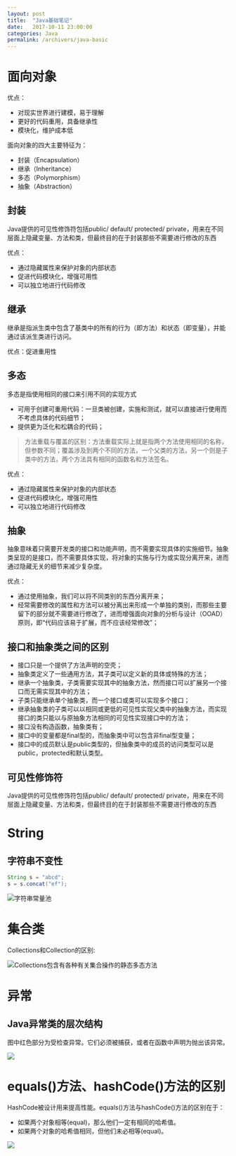 ```yaml
---
layout: post
title:  "Java基础笔记"
date:   2017-10-11 23:00:00
categories: Java
permalink: /archivers/java-basic
---
```


# 面向对象

优点：

* 对现实世界进行建模，易于理解
* 更好的代码重用，具备继承性
* 模块化，维护成本低

面向对象的四大主要特征为：

* 封装（Encapsulation）
* 继承（Inheritance）
* 多态（Polymorphism）
* 抽象（Abstraction）

## 封装 
Java提供的可见性修饰符包括public/ default/ protected/ private，用来在不同层面上隐藏变量、方法和类，但最终目的在于封装那些不需要进行修改的东西

优点：

* 通过隐藏属性来保护对象的内部状态
* 促进代码模块化，增强可用性
* 可以独立地进行代码修改

## 继承
继承是指派生类中包含了基类中的所有的行为（即方法）和状态（即变量），并能通过该派生类进行访问。

优点：促进重用性

## 多态
多态是指使用相同的接口来引用不同的实现方式

* 可用于创建可重用代码：一旦类被创建，实施和测试，就可以直接进行使用而不考虑具体的代码细节；
* 提供更为泛化和松耦合的代码；

> 方法重载与覆盖的区别：方法重载实际上就是指两个方法使用相同的名称，但参数不同；覆盖涉及到两个不同的方法，一个父类的方法，另一个则是子类中的方法，两个方法具有相同的函数名和方法签名。

优点：

* 通过隐藏属性来保护对象的内部状态
* 促进代码模块化，增强可用性
* 可以独立地进行代码修改

## 抽象 
抽象意味着只需要开发类的接口和功能声明，而不需要实现具体的实施细节。抽象类呈现的是接口，而不需要具体实现，将对象的实施与行为或实现分离开来，进而通过隐藏无关的细节来减少复杂度。

优点：

* 通过使用抽象，我们可以将不同类别的东西分离开来；
* 经常需要修改的属性和方法可以被分离出来形成一个单独的类别，而那些主要留下的部分就不需要进行修改了，进而增强面向对象的分析与设计（OOAD）原则，即“代码应该易于扩展，而不应该经常修改”；

## 接口和抽象类之间的区别

* 接口只是一个提供了方法声明的空壳；
* 抽象类定义了一些通用方法，其子类可以定义新的具体或特殊的方法；
* 继承一个抽象类，子类需要实现其中的抽象方法，然而接口可以扩展另一个接口而无需实现其中的方法；
* 子类只能继承单个抽象类，而一个接口或类可以实现多个接口；
* 继承抽象类的子类可以以相同或更低的可见性实现父类中的抽象方法，而实现接口的类只能以与原抽象方法相同的可见性实现接口中的方法；
* 接口没有构造函数，抽象类有；
* 接口中的变量都是final型的，而抽象类中可以包含非final型变量；
* 接口中的成员默认是public类型的，但抽象类中的成员的访问类型可以是public，protected和默认类型。

## 可见性修饰符 
Java提供的可见性修饰符包括public/ default/ protected/ private，用来在不同层面上隐藏变量、方法和类，但最终目的在于封装那些不需要进行修改的东西



# String

## 字符串不变性

```java
String s = "abcd";
s = s.concat("ef");
```

![字符串常量池](http://anytimekaka.github.io/images/string01.jpeg)

# 集合类

Collections和Collection的区别:

![Collections包含有各种有关集合操作的静态多态方法](http://anytimekaka.github.io/images/collections.jpeg)

# 异常

## Java异常类的层次结构

图中红色部分为受检查异常。它们必须被捕获，或者在函数中声明为抛出该异常。

![](http://anytimekaka.github.io/images/exception.jpeg)

# equals()方法、hashCode()方法的区别

HashCode被设计用来提高性能。equals()方法与hashCode()方法的区别在于：

* 如果两个对象相等(equal)，那么他们一定有相同的哈希值。
* 如果两个对象的哈希值相同，但他们未必相等(equal)。

![](http://anytimekaka.github.io/images/equals_hashcode.png)